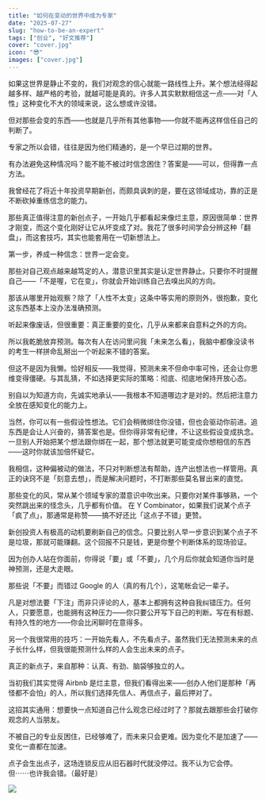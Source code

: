 ```yaml
---
title: "如何在变动的世界中成为专家"
date: "2025-07-27"
slug: "how-to-be-an-expert"
tags: ["创业", "好文推荐"]
cover: "cover.jpg"
icon: "😎"
images: ["cover.jpg"]
---
```

如果这世界是静止不变的，我们对观念的信心就能一路线性上升。某个想法经得起越多样、越严格的考验，就越可能是真的。许多人其实默默相信这一点——对「人性」这种变化不大的领域来说，这么想或许没错。



但对那些会变的东西——也就是几乎所有其他事物——你就不能再这样信任自己的判断了。



专家之所以会错，往往是因为他们精通的，是一个早已过期的世界。



有办法避免这种情况吗？能不能不被过时信念困住？答案是——可以，但得靠一点方法。



我曾经花了将近十年投资早期新创，而颇具讽刺的是，要在这领域成功，靠的正是不断砍掉重练信念的能力。



那些真正值得注意的新创点子，一开始几乎都看起来像烂主意，原因很简单：世界才刚变，而这个变化刚好让它从坏变成了对。我花了很多时间学会分辨这种「翻盘」，而这套技巧，其实也能套用在一切新想法上。



第一步，养成一种信念：世界一定会变。



那些对自己观点越来越笃定的人，潜意识里其实是认定世界静止。只要你不时提醒自己——「不是喔，它在变」，你就会开始训练自己去嗅出风的方向。



那该从哪里开始观察？除了「人性不太变」这条中等实用的原则外，很抱歉，变化这东西基本上没办法准确预测。



听起来像废话，但很重要：真正重要的变化，几乎从来都来自意料之外的方向。



所以我乾脆放弃预测。每次有人在访问里问我「未来怎么看」，我脑中都像没读书的考生一样拼命乱掰出一个听起来不错的答案。



但这不是因为我懒。恰好相反——我觉得，预测未来不但命中率可怜，还会让你思维变得僵硬。与其乱猜，不如选择更实际的策略：彻底、彻底地保持开放心态。



别自以为知道方向，先诚实地承认——我根本不知道哪边才是对的。然后把注意力全放在感知变化的能力上。



当然，你可以有一些假设性想法。它们会稍微绑住你没错，但也会驱动你前进。追东西是会让人兴奋的，猜答案也是。但你得非常有纪律，不让这些假设变成执念。
一旦别人开始把某个想法跟你绑在一起，那个想法就更可能变成你想相信的东西——这时你就该加倍怀疑它。



我相信，这种偏被动的做法，不只对判断想法有帮助，连产出想法也一样管用。真正的诀窍不是「刻意去想」，而是解决问题时，不打断那些莫名冒出来的直觉。



那些变化的风，常从某个领域专家的潜意识中吹出来。只要你对某件事够熟，一个突然跳出来的怪念头，几乎都有价值。
在 Y Combinator，如果我们说某个点子「疯了点」，那通常是称赞——搞不好还比「这点子不错」更赞。



新创投资人有极高的动机要刷新自己的信念。只要比别人早一步意识到某个点子不是垃圾，那就可能赚翻。这个回报不只是钱，更是你整个判断体系的现场验证。



因为创办人站在你面前，你得说「要」或「不要」，几个月后你就会知道你当时是神预测，还是大走眼。



那些说「不要」而错过 Google 的人（真的有几个），这笔帐会记一辈子。



凡是对想法要「下注」而非只评论的人，基本上都拥有这种自我纠错压力。任何人，只要愿意，也能拥有这种压力——你只要公开写下自己的判断。写在有标题、有持久性的地方——你会比闲聊时在意得多。



另一个我很常用的技巧：一开始先看人，不先看点子。虽然我们无法预测未来的点子长什么样，但我很能预测什么样的人会生出未来的点子。



真正的新点子，来自那种：认真、有劲、脑袋够独立的人。



当初我们其实觉得 Airbnb 是烂主意，但我们看得出来——创办人他们是那种「再怪都不会怕」的人，所以我们选择先信人、再信点子，最后押对了。



这招其实通用：想要快一点知道自己什么观念已经过时了？那就去跟那些会打破你观念的人当朋友。



不被自己的专业反困住，已经够难了，而未来只会更难。因为变化不是加速了——变化一直都在加速。



点子会生出点子，这场连锁反应从旧石器时代就没停过。我不认为它会停。
但⋯⋯也许我会错。（最好是）




![](https://prod-files-secure.s3.us-west-2.amazonaws.com/112d0858-5090-4d34-a606-b75eb8d65fd2/46476355-9cf3-4e99-9b7a-3531bc426380/1000202064.png?X-Amz-Algorithm=AWS4-HMAC-SHA256&X-Amz-Content-Sha256=UNSIGNED-PAYLOAD&X-Amz-Credential=ASIAZI2LB466ZPVTW3DF%2F20250912%2Fus-west-2%2Fs3%2Faws4_request&X-Amz-Date=20250912T085149Z&X-Amz-Expires=3600&X-Amz-Security-Token=IQoJb3JpZ2luX2VjELD%2F%2F%2F%2F%2F%2F%2F%2F%2F%2FwEaCXVzLXdlc3QtMiJHMEUCIGse%2F%2Fl1rmb%2BZfruewn9yjlNti2ED23RWQr8KIUOH8MoAiEArjDH10jSqaDNtjziAfAvR9TsjIUQwi8RL9N4UdbYW3Mq%2FwMIKRAAGgw2Mzc0MjMxODM4MDUiDGq2BxT4LiGZkXuD5ircA84Rdy7X%2BhbIWQA3pLDKcN7fxrHtjyV4xOq5qNdA2l02cj1J6xhzTOJ7QmKmUgyo3rrVCpj8%2B%2Bzh0llwkjQRPnw7hJBsyIAL%2BGhq%2BfpUnCVVhDF5qL3tHBQFXNDDey0BP8dYiI8j3mS6Eth7U0Nh19D%2FxdrmfTYhWOeR08Js2y4UOlngJ5%2B0t8i91eI5ekEnyanYODLhf9zgxA5iPoa5FbpWUrrT1fuawm11P1G8AkwuAJMOsp%2BeqZlmgY%2FRGw4sc%2Bcb8P0Ufn1UOWnQcKdnT7kS8iRqMd%2BBblhYB11OgKsmsnQVlKagn%2B7S63m%2BC6bQvPA%2FH0nC%2BwcAg5krkYi3R%2BTFw0mtviRLsnBo33HKUNYYQ8IM0iQHXS0AT7RWcpXYmIj%2B4y5arTvrOr8g31CgXuoVBaSrK4J%2FnQd7SNXg4Bc8MJL8Hw%2Brbpuef3G0fEcMhyJ1TTvrSM0pnIhmfHXwk%2B3YzzmumE1Te8N7pgyuR7dJC9vDCn50AO2IqAP6NQNWEFcFPrPyXgkJFPL59p8VHXDzI9K8d7xW22OABf6JiC0X8YUqrowVOpTK9YfFmQKd1PThGvxnZOlt6qZc0IgYNHndOXnEpDxfKulY0jngzsOG7eRsj5vuegtW1aiFMN6Vj8YGOqUBsl9ixsqfiFjZ4UrzyI%2Fd6fdgV5PjNOFLBteytfS1NfX2URUV8YrDx1a7%2BQ8b%2FYabAw4TUHSndxnniDPFddnBoqEzWWJqHLydCx%2BE6Qo7Vtl8bS2fCDdPO3h%2FF1gGeRb8z%2Bg%2BnCVBHFoKBcvfp4nkgGcKj%2FShQaas%2Faxsh6oDRUll9umsEVYIosQiZuy40cmd8DzhWUD6kdZ88hgyL4f1tM%2BsSD1i&X-Amz-Signature=8972c24c49be208bc911a45727e8ed3fcc4d32fede37561ee486130500b500bf&X-Amz-SignedHeaders=host&x-amz-checksum-mode=ENABLED&x-id=GetObject)

